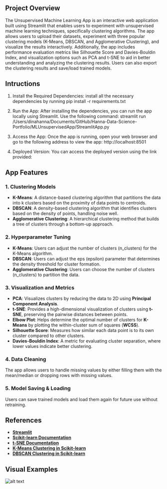 ## Project Overview
The Unsupervised Machine Learning App is an interactive web application built using Streamlit that enables users to experiment with unsupervised machine learning techniques, specifically clustering algorithms. The app allows users to upload their datasets, experiment with three popular clustering models (K-Means, DBSCAN, and Agglomerative Clustering), and visualize the results interactively. Additionally, the app includes performance evaluation metrics like Silhouette Score and Davies-Bouldin Index, and visualization options such as PCA and t-SNE to aid in better understanding and analyzing the clustering results. Users can also export the clustering results and save/load trained models.

## Intructions
1. Install the Required Dependencies: install all the necessary dependencies by running pip install -r requirements.txt

2. Run the App: After installing the dependencies, you can run the app locally using Streamlit. Use the following command: streamlit run /Users/dinahanna/Documents/GitHub/Hanna-Data-Science-Portfolio/MLUnsupervisedApp/StreamlitApp.py

3. Access the App: Once the app is running, open your web browser and go to the following address to view the app: http://localhost:8501

4. Deployed Version:  You can access the deployed version using the link provided: 

## App Features
### 1. Clustering Models
- **K-Means**: A distance-based clustering algorithm that partitions the data into k clusters based on the proximity of data points to centroids.
- **DBSCAN**: A density-based clustering algorithm that identifies clusters based on the density of points, handling noise well.
- **Agglomerative Clustering**: A hierarchical clustering method that builds a tree of clusters through a bottom-up approach.

### 2. Hyperparameter Tuning
- **K-Means**: Users can adjust the number of clusters (n_clusters) for the K-Means algorithm.
- **DBSCAN**: Users can adjust the eps (epsilon) parameter that determines the density threshold for cluster formation.
- **Agglomerative Clustering**: Users can choose the number of clusters (n_clusters) to partition the data.

### 3. Visualization and Metrics
- **PCA**: Visualizes clusters by reducing the data to 2D using **Principal Component Analysis**.
- **t-SNE**: Provides a high-dimensional visualization of clusters using **t-SNE**, preserving the pairwise distances between points.
- **Elbow Plot**: Helps determine the optimal number of clusters for **K-Means** by plotting the within-cluster sum of squares (**WCSS**).
- **Silhouette Score**: Measures how similar each data point is to its own cluster compared to other clusters.
- **Davies-Bouldin Index**: A metric for evaluating cluster separation, where lower values indicate better clustering.

### 4. Data Cleaning
The app allows users to handle missing values by either filling them with the mean/median or dropping rows with missing values.

### 5. Model Saving & Loading
Users can save trained models and load them again for future use without retraining.

## References 
- **[Streamlit](https://docs.streamlit.io/)**
- **[Scikit-learn Documentation](https://scikit-learn.org/stable/)**
- **[t-SNE Documentation](https://scikit-learn.org/stable/modules/generated/sklearn.manifold.TSNE.html)**
- **[K-Means Clustering in Scikit-learn](https://scikit-learn.org/stable/modules/generated/sklearn.cluster.KMeans.html)**
- **[DBSCAN Clustering in Scikit-learn](https://scikit-learn.org/stable/modules/generated/sklearn.cluster.DBSCAN.html)**

## Visual Examples
![alt text](<Screenshot 2025-05-08 at 3.23.31 PM.png>)